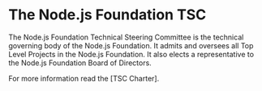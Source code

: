 # The Node.js Foundation TSC

The Node.js Foundation Technical Steering Committee is the technical governing body of the Node.js Foundation. It admits and oversees all Top Level Projects in the Node.js Foundation. It also elects a representative to the Node.js Foundation Board of Directors.

For more information read the [TSC Charter].

